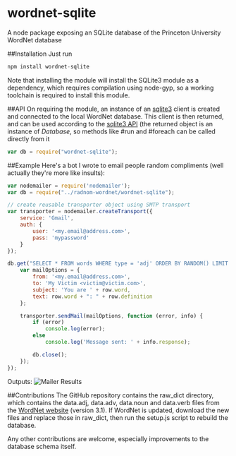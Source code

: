 # wordnet-sqlite
A node package exposing an SQLite database of the Princeton University WordNet database

##Installation
Just run
```javascript
npm install wordnet-sqlite
```

Note that installing the module will install the SQLite3 module as a dependency, which requires compilation using node-gyp,
so a working toolchain is required to install this module.

##API
On requiring the module, an instance of an [sqlite3](https://github.com/mapbox/node-sqlite3) client is created and
connected to the local WordNet database. This client is then returned, and can be used according to the
[sqlite3 API](https://github.com/mapbox/node-sqlite3/wiki/API#databaseclosecallback)
(the returned object is an instance of *Database*, so methods like #run and #foreach can be called directly from it

```javascript
var db = require("wordnet-sqlite");

```

##Example
Here's a bot I wrote to email people random compliments (well actually they're more like insults):
```javascript
var nodemailer = require('nodemailer');
var db = require("../radnom-wordnet/wordnet-sqlite");

// create reusable transporter object using SMTP transport
var transporter = nodemailer.createTransport({
    service: 'Gmail',
    auth: {
        user: '<my.email@address.com>',
        pass: 'mypassword'
    }
});

db.get("SELECT * FROM words WHERE type = 'adj' ORDER BY RANDOM() LIMIT 1;", function (err, row) {
    var mailOptions = {
        from: '<my.email@address.com>',
        to: 'My Victim <victim@victim.com>',
        subject: 'You are ' + row.word,
        text: row.word + ": " + row.definition
    };

    transporter.sendMail(mailOptions, function (error, info) {
        if (error)
            console.log(error);
        else
            console.log('Message sent: ' + info.response);

        db.close();
    });
});
```

Outputs:
![Mailer Results](http://i.imgur.com/2irUI0x.png)

##Contributions
The GitHub repository contains the raw_dict directory, which contains the data.adj, data.adv, data.noun and data.verb
files from the [WordNet website](http://wordnet.princeton.edu/wordnet/download/current-version/) (version 3.1). If WordNet
is updated, download the new files and replace those in raw_dict, then run the setup.js script to rebuild the database.

Any other contributions are welcome, especially improvements to the database schema itself.